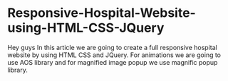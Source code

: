 # Responsive-Hospital-Website-using-HTML-CSS-JQuery
Hey guys In this article we are going to create a full responsive hospital website by using HTML CSS and JQuery. For animations we are going to use AOS library and for magnified image popup we use magnific popup library.
